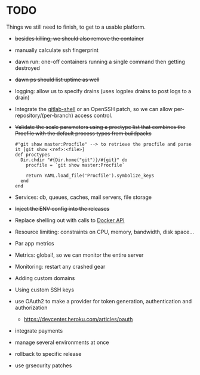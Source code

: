 # TODO

Things we still need to finish, to get to a usable platform.

* ~~besides killing, we should also remove the container~~
* manually calculate ssh fingerprint
* dawn run: one-off containers running a single command then getting destroyed
* ~~dawn ps should list uptime as well~~
* logging: allow us to specify drains (uses logplex drains to post logs to a drain)
* Integrate the [gitlab-shell](https://github.com/gitlabhq/gitlab-shell) or an OpenSSH patch, so we can allow per-repository/(per-branch) access control.
* ~~Validate the scale parameters using a proctype list that combines the Procfile with the default process types from buildpacks~~

      #"git show master:Procfile" --> to retrieve the procfile and parse it [git show <ref>:<file>]
      def proctypes
        Dir.chdir "#{Dir.home("git")}/#{git}" do
          procfile = `git show master:Procfile`

          return YAML.load_file('Procfile').symbolize_keys
        end
      end

* Services: db, queues, caches, mail servers, file storage
* ~~Inject the ENV config into the releases~~
* Replace shelling out with calls to [Docker API](https://github.com/swipely/docker-api)
* Resource limiting: constraints on CPU, memory, bandwidth, disk space...
* Par app metrics
* Metrics: global!, so we can monitor the entire server
* Monitoring: restart any crashed gear
* Adding custom domains
* Using custom SSH keys
* use OAuth2 to make a provider for token generation, authentication and authorization
  * https://devcenter.heroku.com/articles/oauth


* integrate payments
* manage several environments at once
* rollback to specific release
* use grsecurity patches